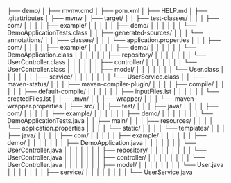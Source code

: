 ├── demo/
│   ├── mvnw.cmd
│   ├── pom.xml
│   ├── HELP.md
│   ├── .gitattributes
│   ├── mvnw
│   ├── target/
│   │   ├── test-classes/
│   │   │   ├── com/
│   │   │   │   ├── example/
│   │   │   │   │   ├── demo/
│   │   │   │   │   │   └── DemoApplicationTests.class
│   │   ├── generated-sources/
│   │   │   └── annotations/
│   │   ├── classes/
│   │   │   └── application.properties
│   │   │   ├── com/
│   │   │   │   ├── example/
│   │   │   │   │   ├── demo/
│   │   │   │   │   │   └── DemoApplication.class
│   │   │   │   │   │   ├── repository/
│   │   │   │   │   │   │   └── UserController.class
│   │   │   │   │   │   ├── controller/
│   │   │   │   │   │   │   └── UserController.class
│   │   │   │   │   │   ├── model/
│   │   │   │   │   │   │   └── User.class
│   │   │   │   │   │   ├── service/
│   │   │   │   │   │   │   └── UserService.class
│   │   ├── maven-status/
│   │   │   ├── maven-compiler-plugin/
│   │   │   │   ├── compile/
│   │   │   │   │   ├── default-compile/
│   │   │   │   │   │   ├── inputFiles.lst
│   │   │   │   │   │   └── createdFiles.lst
│   ├── .mvn/
│   │   ├── wrapper/
│   │   │   └── maven-wrapper.properties
│   ├── src/
│   │   ├── test/
│   │   │   ├── java/
│   │   │   │   ├── com/
│   │   │   │   │   ├── example/
│   │   │   │   │   │   ├── demo/
│   │   │   │   │   │   │   └── DemoApplicationTests.java
│   │   ├── main/
│   │   │   ├── resources/
│   │   │   │   └── application.properties
│   │   │   │   └── static/
│   │   │   │   └── templates/
│   │   │   ├── java/
│   │   │   │   ├── com/
│   │   │   │   │   ├── example/
│   │   │   │   │   │   ├── demo/
│   │   │   │   │   │   │   ├── DemoApplication.java
│   │   │   │   │   │   │   └── UserController.java
│   │   │   │   │   │   │   ├── repository/
│   │   │   │   │   │   │   │   └── UserController.java
│   │   │   │   │   │   │   ├── controller/
│   │   │   │   │   │   │   │   └── UserController.java
│   │   │   │   │   │   │   ├── model/
│   │   │   │   │   │   │   │   └── User.java
│   │   │   │   │   │   │   ├── service/
│   │   │   │   │   │   │   │   └── UserService.java
